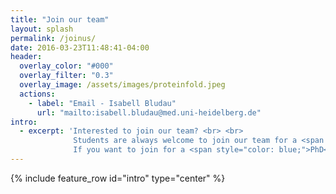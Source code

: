 ```yaml
---
title: "Join our team"
layout: splash
permalink: /joinus/
date: 2016-03-23T11:48:41-04:00
header:
  overlay_color: "#000"
  overlay_filter: "0.3"
  overlay_image: /assets/images/proteinfold.jpeg
  actions:
    - label: "Email - Isabell Bludau"
      url: "mailto:isabell.bludau@med.uni-heidelberg.de"
intro: 
  - excerpt: 'Interested to join our team? <br> <br>
              Students are always welcome to join our team for a <span style="color: blue;">semester project</span>, <span style="color: blue;">Bachelor</span>, or <span style="color: blue;">Master thesis</span>! Please send an [email](mailto:isabell.bludau@med.uni-heidelberg.de) to schedule a meeting to discuss potential projects. <br> <br>
              If you want to join for a <span style="color: blue;">PhD</span> or <span style="color: blue;">Postdoc</span>, please include a letter of motivation, your CV, an academic transcript, and the names of two references to your [email](mailto:isabell.bludau@med.uni-heidelberg.de).'
---
```


{% include feature_row id="intro" type="center" %}
